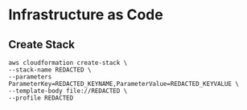 # Infrastructure as Code

## Create Stack
```
aws cloudformation create-stack \
--stack-name REDACTED \
--parameters ParameterKey=REDACTED_KEYNAME,ParameterValue=REDACTED_KEYVALUE \
--template-body file://REDACTED \
--profile REDACTED
```
